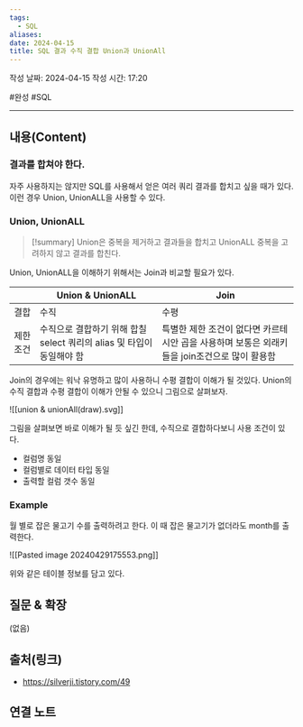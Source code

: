```yaml
---
tags:
  - SQL
aliases: 
date: 2024-04-15
title: SQL 결과 수직 결합 Union과 UnionAll
---
```

작성 날짜: 2024-04-15
작성 시간: 17:20

#완성 #SQL 

----
## 내용(Content)

### 결과를 합쳐야 한다.

자주 사용하지는 않지만 SQL를 사용해서 얻은 여러 쿼리 결과를 합치고 싶을 때가 있다.
이런 경우 Union, UnionALL을 사용할 수 있다.

### Union, UnionALL

>[!summary]
>Union은 중복을 제거하고 결과들을 합치고 UnionALL 중복을 고려하지 않고 결과를 합친다.

Union, UnionALL을 이해하기 위해서는 Join과 비교할 필요가 있다.


|       | Union & UnionALL                              | Join                                                   |
| ----- | --------------------------------------------- | ------------------------------------------------------ |
| 결합    | 수직                                            | 수평                                                     |
| 제한 조건 | 수직으로 결합하기 위해 합칠 select 쿼리의 alias 및 타입이 동일해야 함 | 특별한 제한 조건이 없다면 카르테시안 곱을 사용하며 보통은 외래키들을 join조건으로 많이 활용함 |

Join의 경우에는 워낙 유명하고 많이 사용하니 수평 결합이 이해가 될 것있다. Union의
수직 결합과 수평 결합이 이해가 안될 수 있으니 그림으로 살펴보자.

![[union & unionAll(draw).svg]]

그림을 살펴보면 바로 이해가 될 듯 싶긴 한데, 수직으로 결합하다보니 사용 조건이 있다.

- 컬럼명 동일
- 컬럼별로 데이터 타입 동일
- 출력할 컬럼 갯수 동일


### Example

월 별로 잡은 물고기 수를 출력하려고 한다. 이 때 잡은 물고기가 없더라도 month를 출력한다.

![[Pasted image 20240429175553.png]]

위와 같은 테이블 정보를 담고 있다. 
## 질문 & 확장

(없음)

## 출처(링크)

- https://silverji.tistory.com/49

## 연결 노트










